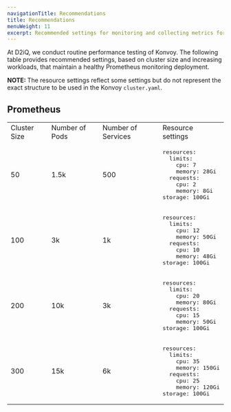 ```yaml
---
navigationTitle: Recommendations
title: Recommendations
menuWeight: 11
excerpt: Recommended settings for monitoring and collecting metrics for Kubernetes, platform services, and applications deployed on the Konvoy cluster
---
```


At D2iQ, we conduct routine performance testing of Konvoy. The following table provides recommended settings, based on cluster size and increasing workloads, that maintain a healthy Prometheus monitoring deployment.

<p class="message--note"><strong>NOTE: </strong>The resource settings reflect some settings but do not represent the exact structure to be used in the Konvoy <code>cluster.yaml</code>.</p>

## Prometheus

<table>
  <tr>
    <td>Cluster Size</td>
    <td>Number of Pods</td>
    <td>Number of Services</td>
    <td>Resource settings</td>
  </tr>
  <tr>
    <td>50</td>
    <td>1.5k</td>
    <td>500</td>
    <td>
<pre>
resources:
  limits:
    cpu: 7
    memory: 28Gi
  requests:
    cpu: 2
    memory: 8Gi
storage: 100Gi
</pre>
    </td>
    </tr>
    <tr>
      <td>100</td>
      <td>3k</td>
      <td>1k</td>
      <td>
<pre>
resources:
  limits:
    cpu: 12
    memory: 50Gi
  requests:
    cpu: 10
    memory: 48Gi
storage: 100Gi
</pre>
    </td>
    </tr>
    <tr>
      <td>200</td>
      <td>10k</td>
      <td>3k</td>
      <td>
<pre>
resources:
  limits:
    cpu: 20
    memory: 80Gi
  requests:
    cpu: 15
    memory: 50Gi
storage: 100Gi
</pre>
      </td>
      </tr>
      <tr>
        <td>300</td>
        <td>15k</td>
        <td>6k</td>
        <td>
<pre>
resources:
  limits:
    cpu: 35
    memory: 150Gi
  requests:
    cpu: 25
    memory: 120Gi
storage: 100Gi
</pre>
        </td>
  </tr>
</table>
